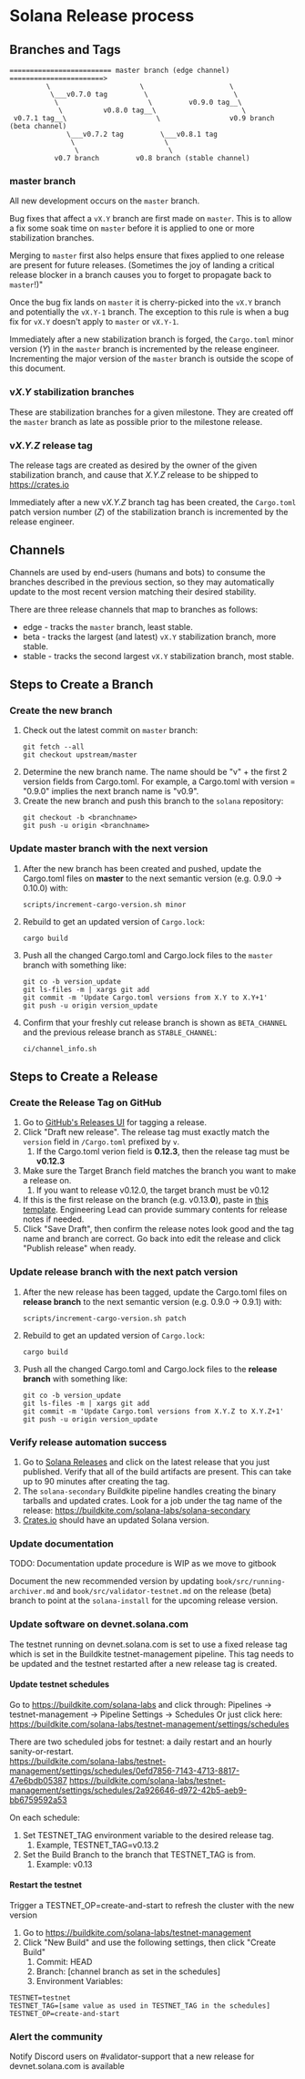 # Solana Release process

## Branches and Tags

```
========================= master branch (edge channel) =======================>
         \                      \                     \
          \___v0.7.0 tag         \                     \
           \                      \         v0.9.0 tag__\
            \          v0.8.0 tag__\                     \
 v0.7.1 tag__\                      \                 v0.9 branch (beta channel)
              \___v0.7.2 tag         \___v0.8.1 tag
               \                      \
                \                      \
           v0.7 branch         v0.8 branch (stable channel)

```

### master branch
All new development occurs on the `master` branch.

Bug fixes that affect a `vX.Y` branch are first made on `master`.  This is to
allow a fix some soak time on `master` before it is applied to one or more
stabilization branches.

Merging to `master` first also helps ensure that fixes applied to one release
are present for future releases.  (Sometimes the joy of landing a critical
release blocker in a branch causes you to forget to propagate back to
`master`!)"

Once the bug fix lands on `master` it is cherry-picked into the `vX.Y` branch
and potentially the `vX.Y-1` branch.  The exception to this rule is when a bug
fix for `vX.Y` doesn't apply to `master` or `vX.Y-1`.

Immediately after a new stabilization branch is forged, the `Cargo.toml` minor
version (*Y*) in the `master` branch is incremented by the release engineer.
Incrementing the major version of the `master` branch is outside the scope of
this document.

### v*X.Y* stabilization branches
These are stabilization branches for a given milestone.  They are created off
the `master` branch as late as possible prior to the milestone release.

### v*X.Y.Z* release tag
The release tags are created as desired by the owner of the given stabilization
branch, and cause that *X.Y.Z* release to be shipped to https://crates.io

Immediately after a new v*X.Y.Z* branch tag has been created, the `Cargo.toml`
patch version number (*Z*) of the stabilization branch is incremented by the
release engineer.

## Channels
Channels are used by end-users (humans and bots) to consume the branches
described in the previous section, so they may automatically update to the most
recent version matching their desired stability.

There are three release channels that map to branches as follows:
* edge - tracks the `master` branch, least stable.
* beta - tracks the largest (and latest) `vX.Y` stabilization branch, more stable.
* stable - tracks the second largest `vX.Y` stabilization branch, most stable.

## Steps to Create a Branch

### Create the new branch
1. Check out the latest commit on `master` branch:
    ```
    git fetch --all
    git checkout upstream/master
    ```
1. Determine the new branch name.  The name should be "v" + the first 2 version fields
   from Cargo.toml.  For example, a Cargo.toml with version = "0.9.0" implies
   the next branch name is "v0.9".
1. Create the new branch and push this branch to the `solana` repository:
    ```
    git checkout -b <branchname>
    git push -u origin <branchname>
    ```

### Update master branch with the next version

1. After the new branch has been created and pushed, update the Cargo.toml files on **master** to the next semantic version (e.g. 0.9.0 -> 0.10.0) with:
     ```
     scripts/increment-cargo-version.sh minor
     ```
1. Rebuild to get an updated version of `Cargo.lock`:
    ```
    cargo build
    ```
1. Push all the changed Cargo.toml and Cargo.lock files to the `master` branch with something like:
    ```
    git co -b version_update
    git ls-files -m | xargs git add
    git commit -m 'Update Cargo.toml versions from X.Y to X.Y+1'
    git push -u origin version_update
    ```
1. Confirm that your freshly cut release branch is shown as `BETA_CHANNEL` and the previous release branch as `STABLE_CHANNEL`:
    ```
    ci/channel_info.sh
    ```

## Steps to Create a Release

### Create the Release Tag on GitHub

1. Go to [GitHub's Releases UI](https://github.com/solana-labs/solana/releases) for tagging a release.
1. Click "Draft new release".  The release tag must exactly match the `version`
   field in `/Cargo.toml` prefixed by `v`.
   1.  If the Cargo.toml verion field is **0.12.3**, then the release tag must be **v0.12.3**
1. Make sure the Target Branch field matches the branch you want to make a release on.
   1.  If you want to release v0.12.0, the target branch must be v0.12
1. If this is the first release on the branch (e.g. v0.13.**0**), paste in [this
   template](https://raw.githubusercontent.com/solana-labs/solana/master/.github/RELEASE_TEMPLATE.md).  Engineering Lead can provide summary contents for release notes if needed.
1. Click "Save Draft", then confirm the release notes look good and the tag name and branch are correct.  Go back into edit the release and click "Publish release" when ready.

### Update release branch with the next patch version

1. After the new release has been tagged, update the Cargo.toml files on **release branch** to the next semantic version (e.g. 0.9.0 -> 0.9.1) with:
     ```
     scripts/increment-cargo-version.sh patch
     ```
1. Rebuild to get an updated version of `Cargo.lock`:
    ```
    cargo build
    ```
1. Push all the changed Cargo.toml and Cargo.lock files to the **release branch** with something like:
    ```
    git co -b version_update
    git ls-files -m | xargs git add
    git commit -m 'Update Cargo.toml versions from X.Y.Z to X.Y.Z+1'
    git push -u origin version_update
    ```

### Verify release automation success
1. Go to [Solana Releases](https://github.com/solana-labs/solana/releases) and click on the latest release that you just published.  Verify that all of the build artifacts are present.  This can take up to 90 minutes after creating the tag.
1. The `solana-secondary` Buildkite pipeline handles creating the binary tarballs and updated crates.  Look for a job under the tag name of the release: https://buildkite.com/solana-labs/solana-secondary
1. [Crates.io](https://crates.io/crates/solana) should have an updated Solana version.

### Update documentation
TODO: Documentation update procedure is WIP as we move to gitbook

Document the new recommended version by updating `book/src/running-archiver.md` and `book/src/validator-testnet.md` on the release (beta) branch to point at the `solana-install` for the upcoming release version.

### Update software on devnet.solana.com

The testnet running on devnet.solana.com is set to use a fixed release tag
which is set in the Buildkite testnet-management pipeline.
This tag needs to be updated and the testnet restarted after a new release
tag is created.

#### Update testnet schedules

Go to https://buildkite.com/solana-labs and click through: Pipelines ->
testnet-management -> Pipeline Settings -> Schedules
Or just click here:
https://buildkite.com/solana-labs/testnet-management/settings/schedules

There are two scheduled jobs for testnet: a daily restart and an hourly sanity-or-restart. \
https://buildkite.com/solana-labs/testnet-management/settings/schedules/0efd7856-7143-4713-8817-47e6bdb05387
https://buildkite.com/solana-labs/testnet-management/settings/schedules/2a926646-d972-42b5-aeb9-bb6759592a53

On each schedule:
1.  Set TESTNET_TAG environment variable to the desired release tag.
    1. Example, TESTNET_TAG=v0.13.2
1.  Set the Build Branch to the branch that TESTNET_TAG is from.
    1. Example: v0.13

#### Restart the testnet

Trigger a TESTNET_OP=create-and-start to refresh the cluster with the new version

1.  Go to https://buildkite.com/solana-labs/testnet-management
2.  Click "New Build" and use the following settings, then click "Create Build"
    1.  Commit: HEAD
    1.  Branch: [channel branch as set in the schedules]
    1.  Environment Variables:
```
TESTNET=testnet
TESTNET_TAG=[same value as used in TESTNET_TAG in the schedules]
TESTNET_OP=create-and-start
```

### Alert the community

Notify Discord users on #validator-support that a new release for
devnet.solana.com is available
